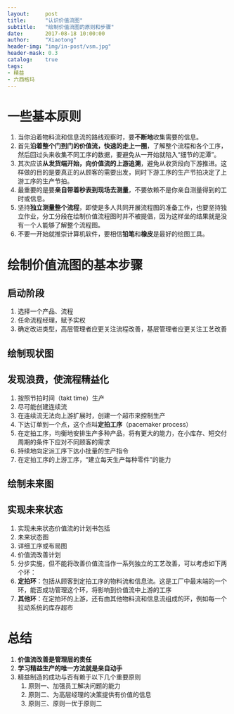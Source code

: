 ```yaml
---
layout:     post
title:      "认识价值流图"
subtitle:   "绘制价值流图的原则和步骤"
date:       2017-08-18 10:00:00
author:     "Xiaotong"
header-img: "img/in-post/vsm.jpg"
header-mask: 0.3
catalog:    true
tags:
- 精益
- 六西格玛
---
```


# 一些基本原则

1. 当你沿着物料流和信息流的路线观察时，要**不断地**收集需要的信息。
2. 首先**沿着整个门到门的价值流，快速的走上一圈**，了解整个流程和各个工序，然后回过头来收集不同工序的数据，要避免从一开始就陷入“细节的泥潭”。
3. 其次应该**从发货端开始，向价值流的上游追溯**，避免从收货段向下游推进。这样做的目的是要真正的从顾客的需要出发，同时下游工序的生产节拍决定了上游工序的生产节拍。
4. 最重要的是要**亲自带着秒表到现场去测量**，不要依赖不是你亲自测量得到的工时或信息。
5. 坚持**独立测量整个流程**，即使是多人共同开展流程图的准备工作，也要坚持独立作业，分工分段在绘制价值流程图时并不被提倡，因为这样坐的结果就是没有一个人能够了解整个流程图。
6. 不要一开始就推崇计算机软件，要相信**铅笔**和**橡皮**是最好的绘图工具。

# 绘制价值流图的基本步骤

## 启动阶段

1. 选择一个产品、流程
2. 任命流程经理，赋予实权
3. 确定改进类型，高层管理者应更关注流程改善，基层管理者应更关注工艺改善

## 绘制现状图

## 发现浪费，使流程精益化

1. 按照节拍时间（takt time）生产
2. 尽可能创建连续流
3. 在连续流无法向上游扩展时，创建一个超市来控制生产
4. 下达订单到一个点，这个点叫**定拍工序**（pacemaker process）
5. 在定拍工序，均衡地安排生产多种产品，将有更大的能力，在小库存、短交付周期的条件下应对不同顾客的需求
6. 持续地向定派工序下达小批量的生产指令
7. 在定拍工序的上游工序，“建立每天生产每种零件”的能力

## 绘制未来图

## 实现未来状态

1. 实现未来状态价值流的计划书包括
2. 未来状态图
3. 详细工序或布局图
4. 价值流改善计划
5. 分步实施，但不能将改善价值流当作一系列独立的工艺改善，可以考虑如下两个环：
6. **定拍环**：包括从顾客到定拍工序的物料流和信息流。这是工厂中最末端的一个环，能否成功管理这个环，将影响到价值流中上游的工序
7. **其他环**：在定拍环的上游，还有由其他物料流和信息流组成的环，例如每一个拉动系统的库存超市

# 总结

1. **价值流改善是管理层的责任**
2. **学习精益生产的唯一方法就是亲自动手**
3. 精益制造的成功与否有赖于以下几个重要原则
   1. 原则一、加强员工解决问题的能力
   2. 原则二、为高层经理的决策提供有价值的信息
   3. 原则三、原则一优于原则二



